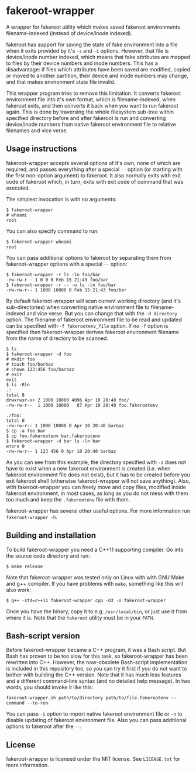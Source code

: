 # fakeroot-wrapper

A wrapper for fakeroot utility which makes saved fakeroot environments filename-indexed (instead of
device/inode indexed).

fakeroot has support for saving the state of fake environment into a file when it exits provided by
it's `-s` and `-i` options. However, that file is device/inode number indexed, which means that fake
attributes are mapped to files by their device numbers and inode numbers. This has a disadvantage:
if files which attributes have been saved are modified, copied or moved to another partition, their
device and inode numbers may change, and that makes environment state file invalid.

This wrapper program tries to remove this limitation. It converts fakeroot environment file into
it's own format, which is filename-indexed, when fakeroot exits, and then converts it back when you
want to run fakeroot again. This is done by traversing the whole filesystem sub-tree within
specified directory before and after fakeroot is run and converting device/inode numbers from native
fakeroot environment file to relative filenames and vice verse.

## Usage instructions

fakeroot-wrapper accepts several options of it's own, none of which are required, and passes
everything after a special `--` option (or starting with the first non-option argument) to fakeroot.
It also normally exits with exit code of fakeroot which, in turn, exits with exit code of command
that was executed.

The simplest invocation is with no arguments:

    $ fakeroot-wrapper
    # whoami
    root

You can also specify command to run:

    $ fakeroot-wrapper whoami
    root

You can pass additional options to fakeroot by separating them from fakeroot-wrapper options with a
special `--` option:

    $ fakeroot-wrapper -r ls -ln foo/bar
    -rw-rw-r-- 1 0 0 0 Feb 15 21:43 foo/bar
    $ fakeroot-wrapper -r -- -u ls -ln foo/bar
    -rw-rw-r-- 1 1000 10000 0 Feb 15 21:43 foo/bar

By default fakeroot-wrapper will scan current working directory (and it's sub-directories) when
converting native environment file to filename-indexed and vice verse. But you can change that with
the `-d directory` option. The filename of fakeroot environment file to be read and updated can be
specified with `-f fakerootenv_file` option. If no `-f` option is specified then fakeroot-wrapper
derives fakeroot environment filename from the name of directory to be scanned.

    $ ls
    $ fakeroot-wrapper -d foo
    # mkdir foo
    # touch foo/barbaz
    # chown 123:456 foo/barbaz
    # exit
    exit
    $ ls -Rln
    .:
    total 8
    drwxrwsr-x+ 2 1000 10000 4096 Apr 10 20:40 foo/
    -rw-rw-r--  1 1000 10000   87 Apr 10 20:40 foo.fakerootenv
    
    ./foo:
    total 0
    -rw-rw-r-- 1 1000 10000 0 Apr 10 20:40 barbaz
    $ cp -a foo bar
    $ cp foo.fakerootenv bar.fakerootenv
    $ fakeroot-wrapper -d bar ls -ln bar
    итого 0
    -rw-rw-r-- 1 123 456 0 Apr 10 20:40 barbaz

As you can see from this example, the directory specified with `-d` does not have to exist when a
new fakeroot environment is created (i.e. when fakeroot environment file does not exist), but it has
to be created before you exit fakeroot shell (otherwise fakeroot-wrapper will not save anything).
Also, with fakeroot-wrapper you can freely move and copy files, modified inside fakeroot
environment, in most cases, as long as you do not mess with them too much and keep the
`.fakerootenv` file with them.

fakeroot-wrapper has several other useful options. For more information run `fakeroot-wrapper -h`.

## Building and installation

To build fakeroot-wrapper you need a C++11 supporting compiler. Go into the source code directory
and run:

    $ make release

Note that fakeroot-wrapper was tested only on Linux with with GNU Make and g++ compiler. If you have
problems with `make`, something like this will also work:

    $ g++ -std=c++11 fakeroot-wrapper.cpp -O3 -o fakeroot-wrapper

Once you have the binary, copy it to e.g. `/usr/local/bin`, or just use it from where it is. Note
that the `fakeroot` utility must be in your `PATH`.

## Bash-script version

Before fakeroot-wrapper became a C++ program, it was a Bash script. But Bash has proven to be too
slow for this task, so fakeroot-wrapper has been rewritten into C++. However, the now-obsolete
Bash-script implementation is included in this repository too, so you can try it first if you do not
want to bother with building the C++ version. Note that it has much less features and a different
command-line syntax (and no detailed help message). In two words, you should invoke it like this:

    fakeroot-wrapper.sh path/to/directory path/to/file.fakerootenv -- command --to-run

You can pass `-i` option to import native fakeroot environment file or `-n` to disable updating of
fakeroot environment file. Also you can pass additional options to fakeroot after the `--`.

## License

fakeroot-wrapper is licensed under the MIT license. See `LICENSE.txt` for more information.
